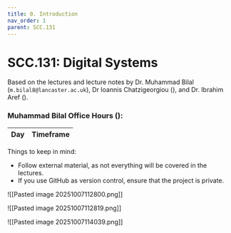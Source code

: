 ```yaml
---
title: 0. Introduction
nav_order: 1
parent: SCC.131
---
```

# SCC.131: Digital Systems

Based on the lectures and lecture notes by Dr. Muhammad Bilal (`m.bilal8@lancaster.ac.uk`), Dr Ioannis Chatzigeorgiou (), and Dr. Ibrahim Aref ().
### Muhammad Bilal Office Hours ():

| Day | Timeframe |
| --- | --------- |

Things to keep in mind:
- Follow external material, as not everything will be covered in the lectures.
- If you use GitHub as version control, ensure that the project is private.

![[Pasted image 20251007112800.png]]

![[Pasted image 20251007112819.png]]

![[Pasted image 20251007114039.png]]

